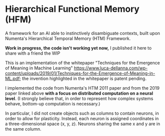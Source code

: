 # Hierarchical Functional Memory (HFM)
A framework for an AI able to instinctively disambiguate contexts, built upon Numenta's Hierarchical Temporal Memory (HTM) Framework.

**Work in progress, the code isn't working yet now,** I published it here to share with a friend the WIP

This is an implementation of the whitepaper "Techniques for the Emergence of Meaning in Machine Learning" https://www.luca-dellanna.com/wp-content/uploads/2019/01/Techniques-for-the-Emergence-of-Meaning-in-ML.pdf; the invention highlighted in the whitepaper is patent pending.

I implemented the code from Numenta's HTM 2011 paper and from the 2019 paper linked above **with a focus on distributed computation on a neural level**. (I strongly believe that, in order to represent how complex systems behave, bottom-up computation is necessary.)

In particular, I did not create objects such as columns to contain neurons, in order to allow for plasticity. Instead, each neuron is assigned coordinates in a three-dimensional space (x, y, z). Neurons sharing the same x and y are in the same column.

